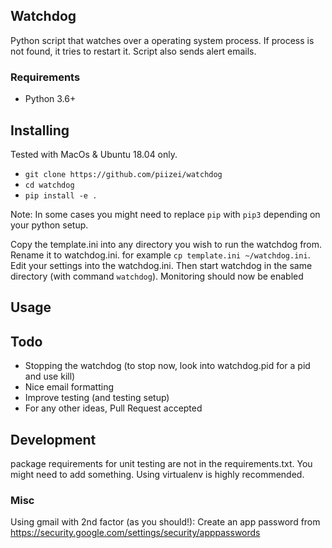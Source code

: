 ## Watchdog

Python script that watches over a operating system process. If process is not found, it tries to restart it.
Script also sends alert emails.

### Requirements
- Python 3.6+

## Installing

Tested with MacOs & Ubuntu 18.04 only.

- `git clone https://github.com/piizei/watchdog`
- `cd watchdog`
- `pip install -e .`

Note: In some cases you might need to replace `pip` with `pip3` depending on your python setup.

Copy the template.ini into any directory you wish to run the watchdog from. Rename it to watchdog.ini.
for example `cp template.ini ~/watchdog.ini`. Edit your settings into the watchdog.ini. 
Then start watchdog in the same directory (with command `watchdog`).
Monitoring should now be enabled

## Usage

## Todo
- Stopping the watchdog (to stop now, look into watchdog.pid for a pid and use kill)
- Nice email formatting
- Improve testing (and testing setup)
- For any other ideas, Pull Request accepted


## Development
package requirements for unit testing are not in the requirements.txt.
You might need to add something. Using virtualenv is highly recommended.


### Misc

Using gmail with 2nd factor (as you should!): 
Create an app password from https://security.google.com/settings/security/apppasswords
